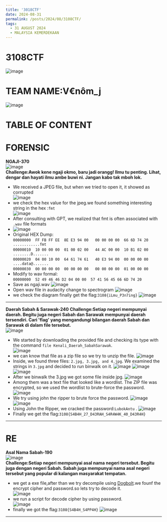 ```yaml
---
title: '3018CTF'
date: 2024-08-31
permalink: /posts/2024/08/3108CTF/
tags:
  - 31 AUGUST 2024
  - MALAYSIA KEMERDEKAAN
---
```


3108CTF
=====
![image](https://github.com/user-attachments/assets/cf231413-a42c-4886-a42e-9b761263a667)

TEAM NAME:V€nôm_j
=====
![image](https://github.com/user-attachments/assets/48512b71-7701-4db9-b9d5-fdf2cfe14938)

TABLE OF CONTENT
======


FORENSIC
=====
**NGAJI-370**<br>
![image](https://github.com/user-attachments/assets/63eaf6ff-2835-433c-b07f-1e6fbea5ba22)<br>
**Challenge:Awok kene ngaji okmo, baru jadi orangg! Ilmu tu penting. Lihat, dengar dan hayati ilmu ambe buwi ni. Jangan kabo tak mboh lok.** <br>
- We received a JPEG file, but when we tried to open it, it showed as corrupted<br>
  ![image](https://github.com/user-attachments/assets/761ddfef-c4b6-46c8-8f27-f769a6a413f8)<br>
- we check the hex value for the jpeg.we found something interesting string  in the hex :`fmt`<br>
  ![image](https://github.com/user-attachments/assets/a4afd35e-7d2d-4b41-9099-74d54cceba80)<br>
- After consulting with GPT, we realized that fmt is often associated with `.wav` file formats <br>
- ![image](https://github.com/user-attachments/assets/e43c0f0a-d948-4c50-a395-71a5374d4b7b)<br>
- Original HEX Dump:<br>
  `00000000  FF FB FF EE  8E E3 94 00   00 00 00 00  66 6D 74 20   ............fmt `<br>
  `00000010  10 00 00 00  01 00 02 00   44 AC 00 00  10 B1 02 00  ........D.......`<br>
  `00000020  04 00 10 00  64 61 74 61   40 E3 94 00  00 00 00 00   ....data@.......`<br>
  `00000030  00 00 00 00  00 00 00 00   00 00 00 00  01 00 00 00`<br>
- Modify to wav formal:<br>
  `00000000  52 49 46 46 D2 04 00 00  57 41 56 45 66 6D 74 20 `<br>
- Save as ngaji.wav
  ![image](https://github.com/user-attachments/assets/8e0a2587-228b-49a7-bbec-8504811b10f0)
- Open wav file in audacity change to spectrogram
  ![image](https://github.com/user-attachments/assets/ce8e6057-fcef-466b-9067-e6ee94196c8c)
- we check the diagram finally get the flag:`3108{iLmu_P3n7ing}`
  ![image](https://github.com/user-attachments/assets/c0f4cce0-15af-434d-82dd-a7be1c52d899)<br>
---
**Daerah Sabah & Sarawak-240**
**Challenge:Setiap negeri mempunyai daerah. Begitu juga negeri Sabah dan Sarawak mempunyai daerah tersendiri. Cari 'flag' yang mengandungi bilangan daerah Sabah dan Sarawak di dalam file tersebut.** <br>
  ![image](https://github.com/user-attachments/assets/379db51f-4c31-419c-8e14-65f43e644a98)<br>
- We started by downloading the provided file and checking its type with the command `file Kenali_Daerah_SabahSarawak`.<br>
  ![image](https://github.com/user-attachments/assets/69bcecd5-ff15-4402-898b-4597b9d480c9)<br>
- we can know that file as a zip file so we try to unzip the file.
  ![image](https://github.com/user-attachments/assets/8c0f8814-95ad-444a-ae5a-6c143ef058f4)
- Inside, we found three files: `2.jpg, 3.jpg, and 4.jpg`. We examined the strings in `3.jpg` and decided to run binwalk on it.
  ![image](https://github.com/user-attachments/assets/0d85c235-e39e-4eb9-a192-15225073bd07)
  ![image](https://github.com/user-attachments/assets/115d5f20-290e-4707-9902-edfcc97d49c0)
  ![image](https://github.com/user-attachments/assets/5f3ed0b8-e960-41df-9d0c-606299fa22c5)
- After we binwalk the 3.jpg we got some file inside jpg.
  ![image](https://github.com/user-attachments/assets/ad2458a7-8307-46d7-a095-7d77f0cbab76)
- Among them was a text file that looked like a wordlist. The ZIP file was encrypted, so we used the wordlist to brute-force the password.
  ![image](https://github.com/user-attachments/assets/ff69b17a-1a8c-4e45-9570-6254a62ceceb)
- We try using john the ripper to brute force the password.
  ![image](https://github.com/user-attachments/assets/6bd13adb-0842-4fa0-9bd3-3f3e39b2bf79)
  ![image](https://github.com/user-attachments/assets/3d54eaf4-493d-4012-9d08-b76bb7c1dd8f)
- Using John the Ripper, we cracked the password:`LubokAntu` .
  ![image](https://github.com/user-attachments/assets/b13c7ae4-3e49-4b17-aa03-0f739bacdfe5)
- Finally we get the flag:`3108{S4B4H_27_D43RAH_S4R4W4K_40_D43R4H}`
---
RE
=====
**Asal Nama Sabah-190**<br>
  ![image](https://github.com/user-attachments/assets/0994a078-a958-4fe8-bb15-31bc789ff753)<br>
**Challenge:Setiap negeri mempunyai asal nama negeri tersebut. Begitu juga dengan negeri Sabah. Sabah juga mempunyai nama asal negeri tersebut yang popular di kalangan masyarakat tempatan.**
- we get a exe file,after than we try decompile using [Dogbolt](#https://dogbolt.org/?id=07d3a82f-ca8a-4e27-bd49-f3956982db49).we founf the encrypt cipher and password.so lets try to decode it.<br>
  ![image](https://github.com/user-attachments/assets/19a959eb-ea3c-45a5-bb34-ad82df3619c9)<br>
- we run a script for decode cipher by using password.<br>
  ![image](https://github.com/user-attachments/assets/cb46487a-10aa-492d-9243-3bf9e6f641bf)
- finally we got the flag:`3108{S4B4H_S4PP4H}`
  ![image](https://github.com/user-attachments/assets/34b57b38-8784-4e10-8d02-b4f209c26e3d)
---

 
 

  







